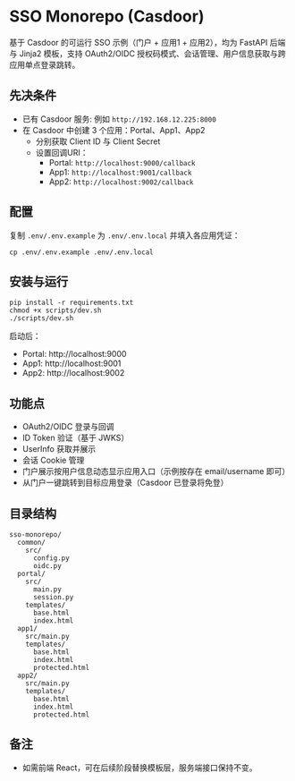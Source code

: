 # SSO Monorepo (Casdoor)

基于 Casdoor 的可运行 SSO 示例（门户 + 应用1 + 应用2），均为 FastAPI 后端与 Jinja2 模板，支持 OAuth2/OIDC 授权码模式、会话管理、用户信息获取与跨应用单点登录跳转。

## 先决条件
- 已有 Casdoor 服务: 例如 `http://192.168.12.225:8000`
- 在 Casdoor 中创建 3 个应用：Portal、App1、App2
  - 分别获取 Client ID 与 Client Secret
  - 设置回调URI：
    - Portal: `http://localhost:9000/callback`
    - App1: `http://localhost:9001/callback`
    - App2: `http://localhost:9002/callback`

## 配置
复制 `.env/.env.example` 为 `.env/.env.local` 并填入各应用凭证：

```
cp .env/.env.example .env/.env.local
```

## 安装与运行
```
pip install -r requirements.txt
chmod +x scripts/dev.sh
./scripts/dev.sh
```

启动后：
- Portal: http://localhost:9000
- App1: http://localhost:9001
- App2: http://localhost:9002

## 功能点
- OAuth2/OIDC 登录与回调
- ID Token 验证（基于 JWKS）
- UserInfo 获取并展示
- 会话 Cookie 管理
- 门户展示按用户信息动态显示应用入口（示例按存在 email/username 即可）
- 从门户一键跳转到目标应用登录（Casdoor 已登录将免登）

## 目录结构
```
sso-monorepo/
  common/
    src/
      config.py
      oidc.py
  portal/
    src/
      main.py
      session.py
    templates/
      base.html
      index.html
  app1/
    src/main.py
    templates/
      base.html
      index.html
      protected.html
  app2/
    src/main.py
    templates/
      base.html
      index.html
      protected.html
```

## 备注
- 如需前端 React，可在后续阶段替换模板层，服务端接口保持不变。


